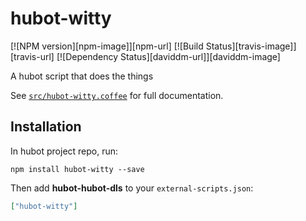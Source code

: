 # hubot-witty
[![NPM version][npm-image]][npm-url] [![Build Status][travis-image]][travis-url] [![Dependency Status][daviddm-url]][daviddm-image]

A hubot script that does the things

See [`src/hubot-witty.coffee`](src/hubot-witty.coffee) for full documentation.

## Installation

In hubot project repo, run:

`npm install hubot-witty --save`

Then add **hubot-hubot-dls** to your `external-scripts.json`:

```json
["hubot-witty"]
```
